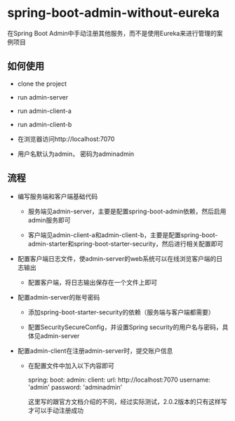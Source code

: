 # spring-boot-admin-without-eureka
在Spring Boot Admin中手动注册其他服务，而不是使用Eureka来进行管理的案例项目

## 如何使用

* clone the project 

* run admin-server

* run admin-client-a

* run admin-client-b

* 在浏览器访问http://localhost:7070 

* 用户名默认为admin， 密码为adminadmin

## 流程

* 编写服务端和客户端基础代码

    * 服务端见admin-server，主要是配置spring-boot-admin依赖，然后启用admin服务即可
    
    * 客户端见admin-client-a和admin-client-b，主要是配置spring-boot-admin-starter和spring-boot-starter-security，然后进行相关配置即可
    
* 配置客户端日志文件，使admin-server的web系统可以在线浏览客户端的日志输出

    * 配置客户端，将日志输出保存在一个文件上即可
    
* 配置admin-server的账号密码

    * 添加spring-boot-starter-security的依赖（服务端与客户端都需要）
    
    * 配置SecuritySecureConfig，并设置Spring security的用户名与密码，具体见admin-server
    
* 配置admin-client在注册admin-server时，提交账户信息

    * 在配置文件中加入以下内容即可
    
        spring:
          boot:
            admin:
              client:
                url: http://localhost:7070
                username: 'admin'
                password: 'adminadmin'        
    
        这里写的跟官方文档介绍的不同，经过实际测试，2.0.2版本的只有这样写才可以手动注册成功
        
        
        
        